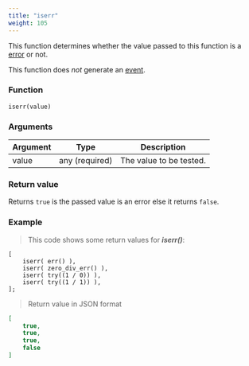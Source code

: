 ```yaml
---
title: "iserr"
weight: 105
---
```


This function determines whether the value passed to this function
is a [error](../../data-types/error) or not.

This function does *not* generate an [event](../../overview/events).

### Function

`iserr(value)`

### Arguments

Argument | Type | Description
-------- | ---- | -----------
value | any (required) | The value to be tested.

### Return value

Returns `true` is the passed value is an error else it returns `false`.

### Example

> This code shows some return values for ***iserr()***:

```thingsdb,json_response
[
    iserr( err() ),
    iserr( zero_div_err() ),
    iserr( try((1 / 0)) ),
    iserr( try((1 / 1)) ),
];
```

> Return value in JSON format

```json
[
    true,
    true,
    true,
    false
]
```
